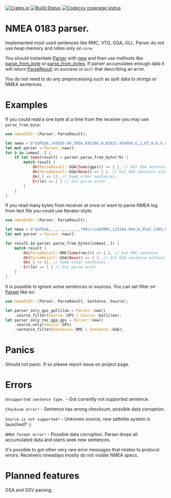 [![Crates.io](https://img.shields.io/badge/crates.io-v0.2.3-orange.svg?longCache=true)](https://crates.io/crates/nmea0183)
[![Build Status](https://travis-ci.org/nsforth/nmea0183.svg?tag=v0.2.3)](https://travis-ci.org/nsforth/nmea0183)
[![Codecov coverage status](https://codecov.io/gh/nsforth/nmea0183/branch/master/graph/badge.svg)](https://codecov.io/gh/nsforth/nmea0183)
# NMEA 0183 parser.

Implemented most used sentences like RMC, VTG, GGA, GLL.
Parser do not use heap memory and relies only on `core`.

You should instantiate [Parser](https://docs.rs/nmea0183/latest/nmea0183/struct.Parser.html) with [new](https://docs.rs/nmea0183/latest/nmea0183/struct.Parser.html#method.new) and than use methods like [parse_from_byte](https://docs.rs/nmea0183/latest/nmea0183/struct.Parser.html#method.parse_from_bytes) or [parse_from_bytes](https://docs.rs/nmea0183/latest/nmea0183/struct.Parser.html#method.parse_from_bytes).
If parser accumulates enough data it will return [ParseResult](https://docs.rs/nmea0183/latest/nmea0183/enum.ParseResult.html) on success or `&str` that describing an error.

You do not need to do any preprocessing such as split data to strings or NMEA sentences.

# Examples

If you could read a one byte at a time from the receiver you may use `parse_from_byte`:
```rust
use nmea0183::{Parser, ParseResult};

let nmea = b"$GPGGA,145659.00,5956.695396,N,03022.454999,E,2,07,0.6,9.0,M,18.0,M,,*62\r\n$GPGGA,,,,,,,,,,,,,,*00\r\n";
let mut parser = Parser::new();
for b in &nmea[..] {
    if let Some(result) = parser.parse_from_byte(*b) {
        match result {
            Ok(ParseResult::GGA(Some(gga))) => { }, // Got GGA sentence
            Ok(ParseResult::GGA(None)) => { }, // Got GGA sentence without valid data, receiver ok but has no solution
            Ok(_) => {}, // Some other sentences..
            Err(e) => { } // Got parse error
        }
    }
}
```

If you read many bytes from receiver at once or want to parse NMEA log from text file you could use Iterator-style:
```rust
use nmea0183::{Parser, ParseResult};

let nmea = b"$GPGGA,,,,,,,,,,,,,,*00\r\n$GPRMC,125504.049,A,5542.2389,N,03741.6063,E,0.06,25.82,200906,,,A*56\r\n";
let mut parser = Parser::new();

for result in parser.parse_from_bytes(&nmea[..]) {
    match result {
        Ok(ParseResult::RMC(Some(rmc))) => { }, // Got RMC sentence
        Ok(ParseResult::GGA(None)) => { }, // Got GGA sentence without valid data, receiver ok but has no solution
        Ok(_) => {}, // Some other sentences..
        Err(e) => { } // Got parse error
    }
}
```

It is possible to ignore some sentences or sources. You can set filter on [Parser](https://docs.rs/nmea0183/latest/nmea0183/struct.Parser.html) like so:
```rust
use nmea0183::{Parser, ParseResult, Sentence, Source};

let parser_only_gps_gallileo = Parser::new()
    .source_filter(Source::GPS | Source::Gallileo);
let parser_only_rmc_gga_gps = Parser::new()
    .source_only(Source::GPS)
    .sentence_filter(Sentence::RMC | Sentence::GGA);
```

# Panics

Should not panic. If so please report issue on project page.

# Errors

`Unsupported sentence type.` - Got currently not supported sentence.

`Checksum error!` - Sentence has wrong checksum, possible data corruption.

`Source is not supported!` - Unknown source, new sattelite system is launched? :)

`NMEA format error!` - Possible data corruption. Parser drops all accumulated data and starts seek new sentences.

It's possible to got other very rare error messages that relates to protocol errors. Receivers nowadays mostly do not violate NMEA specs.

# Planned features

GSA and GSV parsing.

